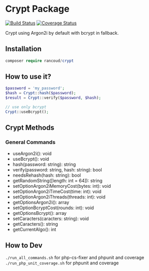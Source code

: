 # Crypt Package

[![Build Status](https://travis-ci.org/rancoud/Crypt.svg?branch=master)](https://travis-ci.org/rancoud/Crypt) [![Coverage Status](https://coveralls.io/repos/github/rancoud/Crypt/badge.svg?branch=master)](https://coveralls.io/github/rancoud/Crypt?branch=master)

Crypt using Argon2i by default with bcrypt in fallback.  

## Installation
```php
composer require rancoud/crypt
```

## How to use it?
```php
$password = 'my_password';
$hash = Crypt::hash($password);
$result = Crypt::verify($password, $hash);

// use only bcrypt
Crypt::useBcrypt();
```

## Crypt Methods
### General Commands  
* useArgon2i(): void  
* useBcrypt(): void  
* hash(password: string): string  
* verify(password: string, hash: string): bool  
* needsRehash(hash: string): bool  
* getRandomString([length: int = 64]): string  
* setOptionArgon2iMemoryCost(bytes: int): void  
* setOptionArgon2iTimeCost(time: int): void  
* setOptionArgon2iThreads(threads: int): void  
* getOptionsArgon2i(): array  
* setOptionBcryptCost(rounds: int): void  
* getOptionsBcrypt(): array  
* setCaracters(caracters: string): void  
* getCaracters(): string  
* getCurrentAlgo(): int  


## How to Dev
`./run_all_commands.sh` for php-cs-fixer and phpunit and coverage  
`./run_php_unit_coverage.sh` for phpunit and coverage 
